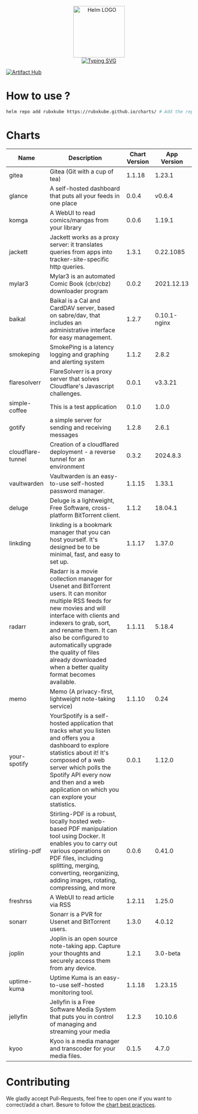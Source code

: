 <p align="center">
    <img src="https://helm.sh/img/helm.svg" width="140px" alt="Helm LOGO"/>
    <br>
    <a href="https://rubxkube.github.io/charts/"><img src="https://readme-typing-svg.herokuapp.com?font=Fira+Code&pause=1000&color=0F1689&background=FFFFFF00&center=true&vCenter=true&width=435&lines=QJOLY's+Chart+Repository;rubxkube.github.io%2Fhelm-charts;+Feel+free+to+contribute" alt="Typing SVG" /></a>
</p>

[![Artifact Hub](https://img.shields.io/endpoint?url=https://artifacthub.io/badge/repository/rubxkube)](https://artifacthub.io/packages/search?repo=rubxkube)

# How to use ? 

```bash
helm repo add rubxkube https://rubxkube.github.io/charts/ # Add the repo to your helm
```

# Charts

| Name  | Description | Chart Version | App Version |
|-------|-------------|---------------|-------------|
| gitea | Gitea (Git with a cup of tea) | 1.1.18 | 1.23.1 |
| glance | A self-hosted dashboard that puts all your feeds in one place | 0.0.4 | v0.6.4 |
| komga | A WebUI to read comics/mangas from your library | 0.0.6 | 1.19.1 |
| jackett | Jackett works as a proxy server: it translates queries from apps into tracker-site-specific http queries. | 1.3.1 | 0.22.1085 |
| mylar3 | Mylar3 is an automated Comic Book (cbr/cbz) downloader program | 0.0.2 | 2021.12.13 |
| baikal | Baikal is a Cal and CardDAV server, based on sabre/dav, that includes an administrative interface for easy management. | 1.2.7 | 0.10.1-nginx |
| smokeping | SmokePing is a latency logging and graphing and alerting system | 1.1.2 | 2.8.2 |
| flaresolverr | FlareSolverr is a proxy server that solves Cloudflare's Javascript challenges. | 0.0.1 | v3.3.21 |
| simple-coffee | This is a test application | 0.1.0 | 1.0.0 |
| gotify | a simple server for sending and receiving messages | 1.2.8 | 2.6.1 |
| cloudflare-tunnel | Creation of a cloudflared deployment - a reverse tunnel for an environment | 0.3.2 | 2024.8.3 |
| vaultwarden | Vaultwarden is an easy-to-use self-hosted password manager. | 1.1.15 | 1.33.1 |
| deluge | Deluge is a lightweight, Free Software, cross-platform BitTorrent client. | 1.1.2 | 18.04.1 |
| linkding | linkding is a bookmark manager that you can host yourself. It's designed be to be minimal, fast, and easy to set up. | 1.1.17 | 1.37.0 |
| radarr | Radarr is a movie collection manager for Usenet and BitTorrent users. It can monitor multiple RSS feeds for new movies and will interface with clients and indexers to grab, sort, and rename them. It can also be configured to automatically upgrade the quality of files already downloaded when a better quality format becomes available. | 1.1.11 | 5.18.4 |
| memo | Memo (A privacy-first, lightweight note-taking service) | 1.1.10 | 0.24 |
| your-spotify | YourSpotify is a self-hosted application that tracks what you listen and offers you a dashboard to explore statistics about it! It's composed of a web server which polls the Spotify API every now and then and a web application on which you can explore your statistics. | 0.0.1 | 1.12.0 |
| stirling-pdf | Stirling-PDF is a robust, locally hosted web-based PDF manipulation tool using Docker. It enables you to carry out various operations on PDF files, including splitting, merging, converting, reorganizing, adding images, rotating, compressing, and more | 0.0.6 | 0.41.0 |
| freshrss | A WebUI to read article via RSS | 1.2.11 | 1.25.0 |
| sonarr | Sonarr is a PVR for Usenet and BitTorrent users. | 1.3.0 | 4.0.12 |
| joplin | Joplin is an open source note-taking app. Capture your thoughts and securely access them from any device. | 1.2.1 | 3.0-beta |
| uptime-kuma | Uptime Kuma is an easy-to-use self-hosted monitoring tool. | 1.1.18 | 1.23.15 |
| jellyfin | Jellyfin is a Free Software Media System that puts you in control of managing and streaming your media | 1.2.3 | 10.10.6 |
| kyoo | Kyoo is a media manager and transcoder for your media files. | 0.1.5 | 4.7.0 |


# Contributing 

We gladly accept Pull-Requests, feel free to open one if you want to correct/add a chart. Besure to follow the [chart best practices](https://helm.sh/docs/chart_best_practices/).
